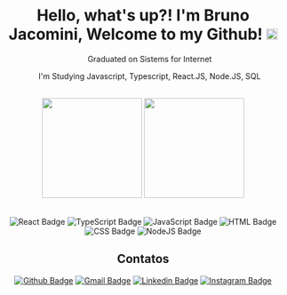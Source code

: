 <h1 align="center">Hello, what's up?! I'm Bruno Jacomini, Welcome to my Github! <img src="https://emojis.slackmojis.com/emojis/images/1580448086/7667/think-about-it.png?1580448086" width="20"/></h1>

<div align="center">
  
  <ul>Graduated on Sistems for Internet</ul>
  <ul>I'm Studying Javascript, Typescript, React.JS, Node.JS, SQL</ul>

</div>

<br>

<div align="center">

  <img height="180em" src="https://github-readme-stats.vercel.app/api?username=Xampiis&show_icons=true&theme=tokyonight&include_all_commits=true&count_private=true"/>
  <img height="180em" src="https://github-readme-stats.vercel.app/api/top-langs/?username=Xampiis&layout=compact&langs_count=16&theme=tokyonight"/>

</div>

<br>

<div align="center">
  
  ![React Badge](https://img.shields.io/badge/React-20232A?style=for-the-badge&logo=react&logoColor=61DAFB)
  ![TypeScript Badge](https://img.shields.io/badge/TypeScript-007ACC?style=for-the-badge&logo=typescript&logoColor=white)
  ![JavaScript Badge](https://img.shields.io/badge/JavaScript-F7DF1E?style=for-the-badge&logo=javascript&logoColor=black)
  ![HTML Badge](https://img.shields.io/badge/HTML-239120?style=for-the-badge&logo=html5&logoColor=white)
  ![CSS Badge](https://img.shields.io/badge/CSS-239120?&style=for-the-badge&logo=css3&logoColor=white)
  ![NodeJS Badge](https://img.shields.io/badge/Node.js-43853D?style=for-the-badge&logo=node.js&logoColor=white)
  
  ## Contatos
  
  [![Github Badge](https://img.shields.io/badge/GitHub-100000?style=for-the-badge&logo=github&logoColor=white)](https://github.com/Xampiis)
  [![Gmail Badge](https://img.shields.io/badge/Gmail-D14836?style=for-the-badge&logo=gmail&logoColor=white)](mailto:brunosjacomini18@gmail.com)
  [![Linkedin Badge](https://img.shields.io/badge/LinkedIn-0077B5?style=for-the-badge&logo=linkedin&logoColor=white)](https://www.linkedin.com/in/bruno-jacomini-b3916a17a/)
  [![Instagram Badge](https://img.shields.io/badge/Instagram-E4405F?style=for-the-badge&logo=instagram&logoColor=white)](https://www.instagram.com/brunosj__/)
  
</div>


